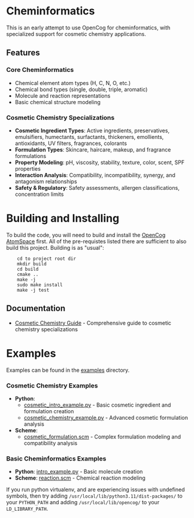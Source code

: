 Cheminformatics
===============

This is an early attempt to use OpenCog for cheminformatics, with specialized support for cosmetic chemistry applications.

## Features

### Core Cheminformatics
- Chemical element atom types (H, C, N, O, etc.)
- Chemical bond types (single, double, triple, aromatic)
- Molecule and reaction representations
- Basic chemical structure modeling

### Cosmetic Chemistry Specializations
- **Cosmetic Ingredient Types**: Active ingredients, preservatives, emulsifiers, humectants, surfactants, thickeners, emollients, antioxidants, UV filters, fragrances, colorants
- **Formulation Types**: Skincare, haircare, makeup, and fragrance formulations
- **Property Modeling**: pH, viscosity, stability, texture, color, scent, SPF properties
- **Interaction Analysis**: Compatibility, incompatibility, synergy, and antagonism relationships
- **Safety & Regulatory**: Safety assessments, allergen classifications, concentration limits

Building and Installing
=======================
To build the code, you will need to build and install the
[OpenCog AtomSpace](https://github.com/opencog/atomspace) first.
All of the pre-requistes listed there are sufficient to also build
this project. Building is as "usual":
```
    cd to project root dir
    mkdir build
    cd build
    cmake ..
    make -j
    sudo make install
    make -j test
```

## Documentation

- [Cosmetic Chemistry Guide](docs/COSMETIC_CHEMISTRY.md) - Comprehensive guide to cosmetic chemistry specializations

Examples
========
Examples can be found in the [examples](examples) directory.

### Cosmetic Chemistry Examples
- **Python**: 
  - [cosmetic_intro_example.py](examples/python/cosmetic_intro_example.py) - Basic cosmetic ingredient and formulation creation
  - [cosmetic_chemistry_example.py](examples/python/cosmetic_chemistry_example.py) - Advanced cosmetic formulation analysis
- **Scheme**: 
  - [cosmetic_formulation.scm](examples/scheme/cosmetic_formulation.scm) - Complex formulation modeling and compatibility analysis

### Basic Cheminformatics Examples  
- **Python**: [intro_example.py](examples/python/intro_example.py) - Basic molecule creation
- **Scheme**: [reaction.scm](examples/scheme/reaction.scm) - Chemical reaction modeling

If you run python virtualenv, and are experiencing issues with undefined
symbols, then try adding `/usr/local/lib/python3.11/dist-packages/`
to your `PYTHON_PATH` and adding `/usr/local/lib/opencog/` to your
`LD_LIBRARY_PATH`.

